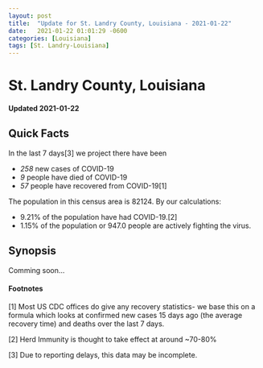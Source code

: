 ```yaml
---
layout: post
title:  "Update for St. Landry County, Louisiana - 2021-01-22"
date:   2021-01-22 01:01:29 -0600
categories: [Louisiana]
tags: [St. Landry-Louisiana]
---
```


# St. Landry County, Louisiana
#### Updated 2021-01-22

## Quick Facts

In the last 7 days[3] we project there have been
- *258* new cases of COVID-19
- *9* people have died of COVID-19
- *57* people have recovered from COVID-19[1]

The population in this census area is 82124. By our calculations:
- 9.21% of the population have had COVID-19.[2]
- 1.15% of the population or 947.0 people are actively fighting the virus.

## Synopsis

Comming soon...


#### Footnotes

[1] Most US CDC offices do give any recovery statistics- we base this on a formula which looks at confirmed new cases
15 days ago (the average recovery time) and deaths over the last 7 days.

[2] Herd Immunity is thought to take effect at around ~70-80%

[3] Due to reporting delays, this data may be incomplete.
 
    